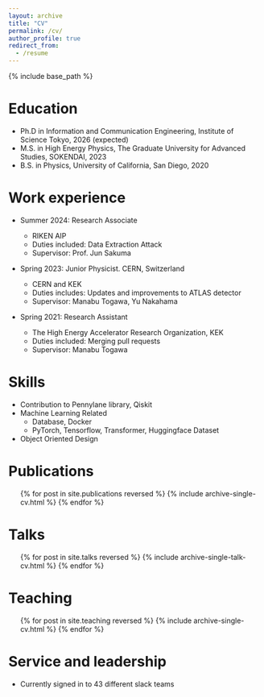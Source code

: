 ```yaml
---
layout: archive
title: "CV"
permalink: /cv/
author_profile: true
redirect_from:
  - /resume
---
```


{% include base_path %}

Education
======
* Ph.D in Information and Communication Engineering, Institute of Science Tokyo, 2026 (expected)
* M.S. in High Energy Physics, The Graduate University for Advanced Studies, SOKENDAI, 2023
* B.S. in Physics, University of California, San Diego, 2020

Work experience
======
* Summer 2024: Research Associate
  * RIKEN AIP
  * Duties included: Data Extraction Attack
  * Supervisor: Prof. Jun Sakuma

* Spring 2023: Junior Physicist. CERN, Switzerland
  * CERN and KEK
  * Duties includes: Updates and improvements to ATLAS detector
  * Supervisor: Manabu Togawa, Yu Nakahama

* Spring 2021: Research Assistant
  * The High Energy Accelerator Research Organization, KEK
  * Duties included: Merging pull requests
  * Supervisor: Manabu Togawa

Skills
======
* Contribution to Pennylane library, Qiskit 
* Machine Learning Related 
  * Database, Docker
  * PyTorch, Tensorflow, Transformer, Huggingface Dataset
* Object Oriented Design 

Publications
======
  <ul>{% for post in site.publications reversed %}
    {% include archive-single-cv.html %}
  {% endfor %}</ul>
  
Talks
======
  <ul>{% for post in site.talks reversed %}
    {% include archive-single-talk-cv.html  %}
  {% endfor %}</ul>
  
Teaching
======
  <ul>{% for post in site.teaching reversed %}
    {% include archive-single-cv.html %}
  {% endfor %}</ul>
  
Service and leadership
======
* Currently signed in to 43 different slack teams
